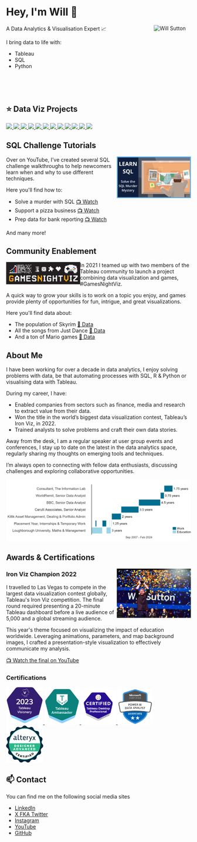 <!--img src='https://avatars.githubusercontent.com/u/34423757?v=4' width="20%"-->

# Hey, I'm Will 👋

<img align="right" src="https://github.com/wjsutton/wjsutton.github.io/blob/master/assets/img/hero-no-background.png?raw=true" alt="Will Sutton" width="20%">

A Data Analytics & Visualisation Expert 📈

I bring data to life with:
- Tableau
- SQL
- Python

<br>
<br>
<br>

## ⭐ Data Viz Projects

<a href="https://public.tableau.com/app/profile/wjsutton/viz/DiversityScorecardRWFD/RWFDINC-DiversityScorecard">
    <img src="https://public.tableau.com/thumb/views/DiversityScorecardRWFD/RWFDINC-DiversityScorecard" width ="25%">
  </a>

  <a href="https://github.com/wjsutton/why_does_my_dog">
    <img src="https://public.tableau.com/thumb/views/WhyDoesMyDog___IronQuest/DesktopVersion" width ="24%">
  </a>

  <a href="https://github.com/wjsutton/driving_test_pass_rates">
    <img src="https://public.tableau.com/thumb/views/WheretoPasstheGreatBritishDrivingTest/DrivingTests" width ="24%">
  </a>

  <a href="https://public.tableau.com/app/profile/wjsutton/viz/ClosingtheYouthLiteracyGapIronViz2022/Dashboard1">
    <img src="https://public.tableau.com/thumb/views/ClosingtheYouthLiteracyGapIronViz2022/Dashboard1" width ="25%">
  </a>

  <a href="https://public.tableau.com/app/profile/wjsutton/viz/WheelchairMarathonWorldChampionsDiversityinData/WheelchairMarathonWorldChampionsDiversityinData">
    <img src="https://public.tableau.com/thumb/views/WheelchairMarathonWorldChampionsDiversityinData/WheelchairMarathonWorldChampionsDiversityinData" width ="25%">
  </a>

  <a href="https://public.tableau.com/app/profile/wjsutton/viz/FinancialComplaintsRWFD/Overview">
    <img src="https://public.tableau.com/thumb/views/FinancialComplaintsRWFD/Overview" width ="24%">
  </a>

  <a href="https://public.tableau.com/app/profile/wjsutton/viz/InterpretingArtIronViz2022Drawful2/Dash">
    <img src="https://public.tableau.com/thumb/views/InterpretingArtIronViz2022Drawful2/Dash" width ="24%">
  </a>

  <a href="https://public.tableau.com/app/profile/wjsutton/viz/Survivorsofthe1904OlympicMarathon/Survivorsofthe1904OlympicMarathon">
    <img src="https://public.tableau.com/thumb/views/Survivorsofthe1904OlympicMarathon/Survivorsofthe1904OlympicMarathon" width ="25%">
  </a>

  <a href="https://public.tableau.com/app/profile/wjsutton/viz/PokemonColourPalettes/PokePalettes">
    <img src="https://public.tableau.com/thumb/views/PokemonColourPalettes/PokePalettes" width ="25%">
  </a>

  <a href="https://public.tableau.com/app/profile/wjsutton/viz/FBIsMostWanted_16332949514690/MostWanted">
    <img src="https://public.tableau.com/thumb/views/FBIsMostWanted_16332949514690/MostWanted" width ="24%">
  </a>

  <a href="https://github.com/wjsutton/Tour-De-France">
    <img src="https://public.tableau.com/thumb/views/TheToughestTour/TourdeFrance" width ="24%">
  </a>

  <a href="https://public.tableau.com/app/profile/wjsutton/viz/HowYourPersonalityAffectsYourIncome/PersonalityandIncome">
    <img src="https://public.tableau.com/thumb/views/HowYourPersonalityAffectsYourIncome/PersonalityandIncome" width ="25%">
  </a>




## SQL Challenge Tutorials

<a href="https://youtu.be/2fCPTlYiX4s?si=BuJepatE-gcGzp_r">
  <img src="https://github.com/wjsutton/sql_murder_mystery/blob/main/youtube_thumb.png?raw=true" align="right" width="40%">
</a>

Over on YouTube, I've created several SQL challenge walkthroughs to help newcomers learn when and why to use different techniques.

Here you'll find how to:
- Solve a murder with SQL [📺 Watch](https://youtu.be/w8DSLB8Wa2o?si=WFAaPhYANqhQckcj)
- Support a pizza business [📺 Watch](https://www.youtube.com/watch?v=AZEWpXmgiHs&list=PLXDaaNmzYOAKY6hIOoL3RG4duErSAumvw&index=2)
- Prep data for bank reporting [📺 Watch](https://youtu.be/h1hknSmMRbY?si=ASUL6_Yr_cpY_pEK)

And many more!

## Community Enablement

<a href="https://gamesnightviz.webflow.io/">
    <img src="https://github.com/wjsutton/wjsutton.github.io/blob/master/assets/img/GNV_Logo_Season2_4.png?raw=true" width="40%" align="left">
</a>
                
In 2021 I teamed up with two members of the Tableau community to launch a project combining data visualization and games, #GamesNightViz. 

A quick way to grow your skills is to work on a topic you enjoy, and games provide plenty of opportunities for fun, intrigue, and great visualizations. 

Here you'll find data about:

- The population of Skyrim <a href="https://github.com/wjsutton/games_night_viz/blob/main/challenges/data_archive.md#skyrim">🔗 Data</a>
- All the songs from Just Dance <a href="https://github.com/wjsutton/games_night_viz/blob/main/challenges/data_archive.md#just-dance">🔗 Data</a>
- And a ton of Mario games <a href="https://github.com/wjsutton/games_night_viz/blob/main/challenges/data_archive.md#mario-games">🔗 Data</a>



## About Me

I have been working for over a decade in data analytics, I enjoy solving problems with data, be that automating processes with SQL, R & Python or visualising data with Tableau.

During my career, I have:

- Enabled companies from sectors such as finance, media and research to extract value from their data.
- Won the title in the world’s biggest data visualization contest, Tableau’s Iron Viz, in 2022.
- Trained analysts to solve problems and craft their own data stories.
  
Away from the desk, I am a regular speaker at user group events and conferences, I stay up to date on the latest in the data analytics space, regularly sharing my thoughts on emerging tools and techniques.

I’m always open to connecting with fellow data enthusiasts, discussing challenges and exploring collaborative opportunities.
           
<img src="https://github.com/wjsutton/wjsutton.github.io/blob/master/assets/img/work_timeline.png?raw=true">

## Awards & Certifications

<a href="https://www.tableau.com/en-gb/blog/iron-viz-2022-championship">
  <img src="https://github.com/wjsutton/wjsutton.github.io/blob/master/assets/img/WillSutton_IV2022.jpg?raw=true" width="40%" align="right">
</a>

### Iron Viz Champion 2022

I travelled to Las Vegas to compete in the largest data visualization contest globally, Tableau's Iron Viz competition. The final round required presenting a 20-minute Tableau dashboard before a live audience of 5,000 and a global streaming audience.

This year's theme focused on visualizing the impact of education worldwide. Leveraging animations, parameters, and map background images, I crafted a presentation-style visualization to effectively communicate my analysis.
            
<a href="https://youtu.be/cIwCJ2V-KX8?si=G2XwUdSpWcwtk3gE">📺 Watch the final on YouTube</a>

### Certifications

<a href="https://www.credly.com/badges/15133556-38cb-4c9a-9288-a875bd947ff8/public_url">
  <img src="https://github.com/wjsutton/wjsutton.github.io/blob/master/assets/img/credly/2023-tableau-visionary.png?raw=true" width="20%">
</a>

<a href="https://www.credly.com/badges/3512eb42-d819-4e6d-b0ed-93fec81d1e91/public_url">
  <img src="https://github.com/wjsutton/wjsutton.github.io/blob/master/assets/img/credly/tableau-ambassador.png?raw=true" width="19%">
</a>

<a href="https://www.credly.com/badges/f481f7d5-a216-4ffc-aa1b-74b7fe388fab">
  <img src="https://github.com/wjsutton/wjsutton.github.io/blob/master/assets/img/credly/tableau-certified-professional.png?raw=true" width="19%">
</a>

<a href="https://www.credly.com/badges/357d7051-7b8e-4e3a-a0e4-24e6e554b02b">
  <img src="https://github.com/wjsutton/wjsutton.github.io/blob/master/assets/img/credly/power-bi-data-analyst.png?raw=true" width="19%">
</a>

<a href="https://www.credly.com/badges/eaebd799-b3cf-460b-b844-da4bc9fe35ab/public_url">
  <img src="https://github.com/wjsutton/wjsutton.github.io/blob/master/assets/img/credly/alteryx-designer-advanced-certification.png?raw=true" width="20%">
</a>


## 📫 Contact

You can find me on the following social media sites

- [LinkedIn](https://www.linkedin.com/in/will-sutton-14711627/)
- [X FKA Twitter](https://twitter.com/WJSutton12)
- [Instagram](https://www.instagram.com/data.gram/)
- [YouTube](https://www.youtube.com/channel/UC3N21EOGbnVX5duBlfDCpng)
- [GitHub](https://github.com/wjsutton)



